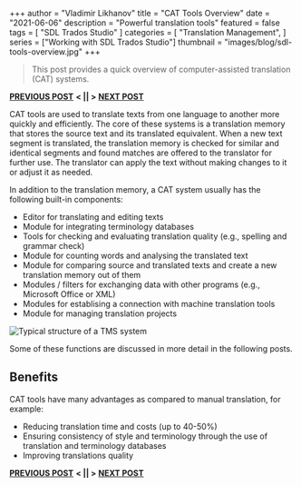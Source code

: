 +++
author = "Vladimir Likhanov"
title = "CAT Tools Overview"
date = "2021-06-06"
description = "Powerful translation tools"
featured = false
tags = [
    "SDL Trados Studio"
]
categories = [
    "Translation Management",
]
series = ["Working with SDL Trados Studio"]
thumbnail = "images/blog/sdl-tools-overview.jpg"
+++

> This post provides a quick overview of computer-assisted translation (CAT) systems.

[**PREVIOUS POST**](/post/sdl-trados-intro/) **< || >** [**NEXT POST**](/post/sdl-trados-history/)

CAT tools are used to translate texts from one language to another more quickly and efficiently.
The core of these systems is a translation memory that stores the source text and its translated
equivalent. When a new text segment is translated, the translation memory is checked for similar
and identical segments and found matches are offered to the translator for further use. The translator
can apply the text without making changes to it or adjust it as needed.

In addition to the translation memory, a CAT system usually has the following built-in components:

* Editor for translating and editing texts
* Module for integrating terminology databases
* Tools for checking and evaluating translation quality (e.g., spelling and grammar check)
* Module for counting words and analysing the translated text
* Module for comparing source and translated texts and create a new translation memory out of them
* Modules / filters for exchanging data with other programs (e.g., Microsoft Office or XML)
* Modules for establising a connection with machine translation tools
* Module for managing translation projects

![Typical structure of a TMS system](/images/blog/sdl-tm-structure.png)

Some of these functions are discussed in more detail in the following posts.

## Benefits

CAT tools have many advantages as compared to manual translation, for example:

* Reducing translation time and costs (up to 40-50%)
* Ensuring consistency of style and terminology through the use of translation and terminology databases
* Improving translations quality

[**PREVIOUS POST**](/post/sdl-trados-intro/) **< || >** [**NEXT POST**](/post/sdl-trados-history/)